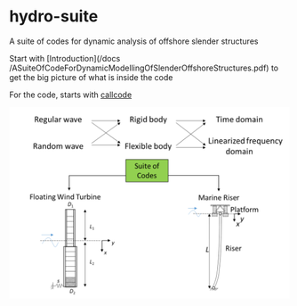 # hydro-suite
A suite of codes for dynamic analysis of offshore slender structures  

Start with [Introduction](/docs /ASuiteOfCodeForDynamicModellingOfSlenderOffshoreStructures.pdf) 
to get the big picture of what is inside the code 

For the code, starts with [callcode](/Codes/callcode.m)

![suite of codes flowchart](/docs/codesuite.png)

